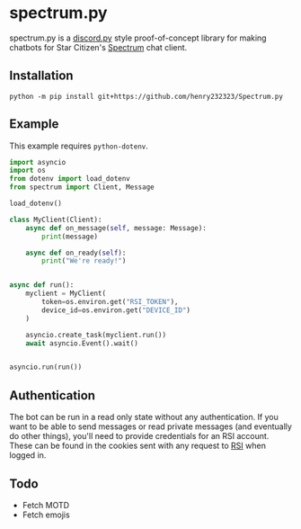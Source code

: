 # spectrum.py

spectrum.py is a [discord.py](https://github.com/Rapptz/discord.py) style proof-of-concept library for making chatbots
for Star Citizen's [Spectrum](https://robertsspaceindustries.com/spectrum/community/SC) chat client.

## Installation
```shell
python -m pip install git+https://github.com/henry232323/Spectrum.py
```

## Example
This example requires `python-dotenv`.
```python
import asyncio
import os
from dotenv import load_dotenv
from spectrum import Client, Message

load_dotenv()

class MyClient(Client):
    async def on_message(self, message: Message):
        print(message)

    async def on_ready(self):
        print("We're ready!")


async def run():
    myclient = MyClient(
        token=os.environ.get("RSI_TOKEN"),
        device_id=os.environ.get("DEVICE_ID")
    )

    asyncio.create_task(myclient.run())
    await asyncio.Event().wait()


asyncio.run(run())
```

## Authentication
The bot can be run in a read only state without any authentication. 
If you want to be able to send messages or read private messages (and eventually do other things),
you'll need to provide credentials for an RSI account. These can be found in the cookies sent
with any request to [RSI](https://robertsspaceindustries.com/) when logged in.

## Todo
- Fetch MOTD
- Fetch emojis

